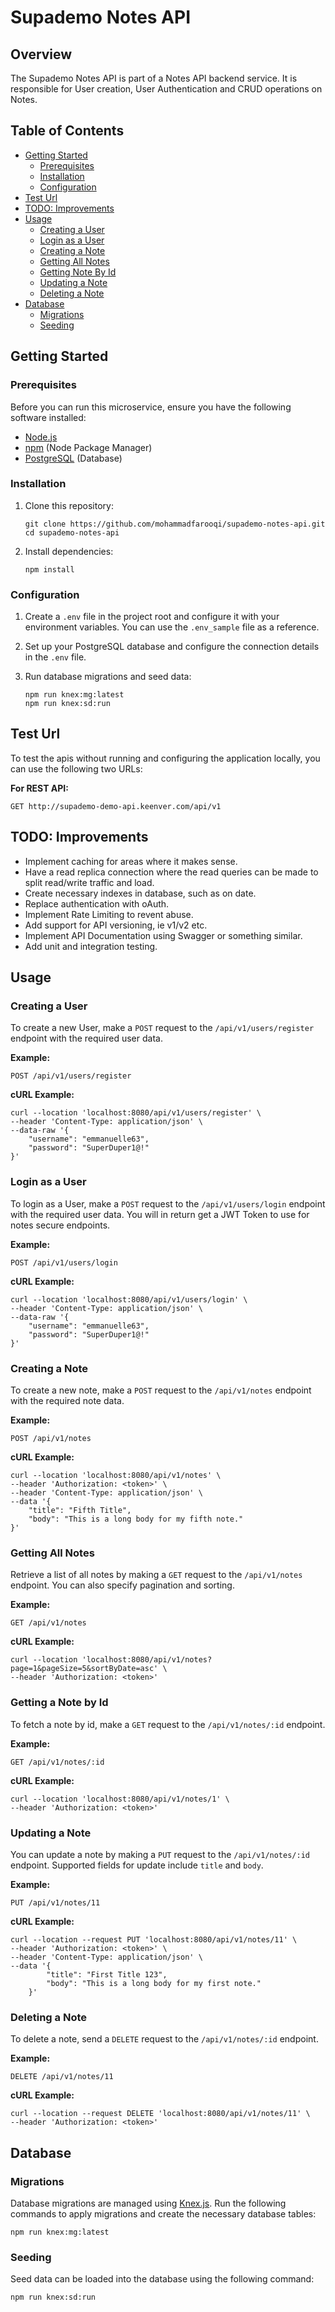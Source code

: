# Supademo Notes API

## Overview

The Supademo Notes API is part of a Notes API backend service. It is responsible for User creation, User Authentication and CRUD operations on Notes.

## Table of Contents

- [Getting Started](#getting-started)
  - [Prerequisites](#prerequisites)
  - [Installation](#installation)
  - [Configuration](#configuration)
- [Test Url](#test-url)
- [TODO: Improvements](#todo-improvements)
- [Usage](#usage)
  - [Creating a User](#creating-a-user)
  - [Login as a User](#login-as-a-user)
  - [Creating a Note](#creating-a-note)
  - [Getting All Notes](#getting-all-notes)
  - [Getting Note By Id](#getting-note-by-id)
  - [Updating a Note](#updating-a-note)
  - [Deleting a Note](#deleting-a-note)
- [Database](#database)
  - [Migrations](#migrations)
  - [Seeding](#seeding)

## Getting Started

### Prerequisites

Before you can run this microservice, ensure you have the following software installed:

- [Node.js](https://nodejs.org/)
- [npm](https://www.npmjs.com/) (Node Package Manager)
- [PostgreSQL](https://www.postgresql.org/) (Database)

### Installation

1. Clone this repository:

   ```shell
   git clone https://github.com/mohammadfarooqi/supademo-notes-api.git
   cd supademo-notes-api
   ```

2. Install dependencies:

   ```shell
   npm install
   ```

### Configuration

1. Create a `.env` file in the project root and configure it with your environment variables. You can use the `.env_sample` file as a reference.

2. Set up your PostgreSQL database and configure the connection details in the `.env` file.

3. Run database migrations and seed data:

   ```shell
   npm run knex:mg:latest
   npm run knex:sd:run
   ```

## Test Url

To test the apis without running and configuring the application locally, you can use the following two URLs:

**For REST API:**

```http
GET http://supademo-demo-api.keenver.com/api/v1
```

## TODO: Improvements

- Implement caching for areas where it makes sense.
- Have a read replica connection where the read queries can be made to split read/write traffic and load.
- Create necessary indexes in database, such as on date.
- Replace authentication with oAuth.
- Implement Rate Limiting to revent abuse.
- Add support for API versioning, ie v1/v2 etc.
- Implement API Documentation using Swagger or something similar.
- Add unit and integration testing.

## Usage

### Creating a User

To create a new User, make a `POST` request to the `/api/v1/users/register` endpoint with the required user data.

**Example:**

```http
POST /api/v1/users/register
```

**cURL Example:**

```shell
curl --location 'localhost:8080/api/v1/users/register' \
--header 'Content-Type: application/json' \
--data-raw '{
    "username": "emmanuelle63",
    "password": "SuperDuper1@!"
}'
```

### Login as a User

To login as a User, make a `POST` request to the `/api/v1/users/login` endpoint with the required user data. You will in return get a JWT Token to use for notes secure endpoints.

**Example:**

```http
POST /api/v1/users/login
```

**cURL Example:**

```shell
curl --location 'localhost:8080/api/v1/users/login' \
--header 'Content-Type: application/json' \
--data-raw '{
    "username": "emmanuelle63",
    "password": "SuperDuper1@!"
}'
```

### Creating a Note

To create a new note, make a `POST` request to the `/api/v1/notes` endpoint with the required note data.

**Example:**

```http
POST /api/v1/notes
```

**cURL Example:**

```shell
curl --location 'localhost:8080/api/v1/notes' \
--header 'Authorization: <token>' \
--header 'Content-Type: application/json' \
--data '{
    "title": "Fifth Title",
    "body": "This is a long body for my fifth note."
}'
```

### Getting All Notes

Retrieve a list of all notes by making a `GET` request to the `/api/v1/notes` endpoint. You can also specify pagination and sorting.

**Example:**

```http
GET /api/v1/notes
```

**cURL Example:**

```shell
curl --location 'localhost:8080/api/v1/notes?page=1&pageSize=5&sortByDate=asc' \
--header 'Authorization: <token>'
```

### Getting a Note by Id

To fetch a note by id, make a `GET` request to the `/api/v1/notes/:id` endpoint.

**Example:**

```http
GET /api/v1/notes/:id
```

**cURL Example:**

```shell
curl --location 'localhost:8080/api/v1/notes/1' \
--header 'Authorization: <token>'
```

### Updating a Note

You can update a note by making a `PUT` request to the `/api/v1/notes/:id` endpoint. Supported fields for update include `title` and `body`.

**Example:**

```http
PUT /api/v1/notes/11
```

**cURL Example:**

```shell
curl --location --request PUT 'localhost:8080/api/v1/notes/11' \
--header 'Authorization: <token>' \
--header 'Content-Type: application/json' \
--data '{
        "title": "First Title 123",
        "body": "This is a long body for my first note."
    }'
```

### Deleting a Note

To delete a note, send a `DELETE` request to the `/api/v1/notes/:id` endpoint.

**Example:**

```http
DELETE /api/v1/notes/11
```

**cURL Example:**

```shell
curl --location --request DELETE 'localhost:8080/api/v1/notes/11' \
--header 'Authorization: <token>'
```

## Database

### Migrations

Database migrations are managed using [Knex.js](http://knexjs.org/). Run the following commands to apply migrations and create the necessary database tables:

```shell
npm run knex:mg:latest
```

### Seeding

Seed data can be loaded into the database using the following command:

```shell
npm run knex:sd:run
```
